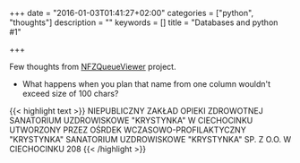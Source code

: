 +++
date = "2016-01-03T01:41:27+02:00"
categories = ["python", "thoughts"]
description = ""
keywords = []
title = "Databases and python #1"

+++

Few thoughts from [NFZQueueViewer](https://github.com/jpalczewski/NFZQueueViewer) project.
<!--more-->

- What happens when you plan that name from one column wouldn't exceed size of 100 chars?

{{< highlight text >}}
NIEPUBLICZNY ZAKŁAD OPIEKI ZDROWOTNEJ SANATORIUM UZDROWISKOWE "KRYSTYNKA" W CIECHOCINKU UTWORZONY PRZEZ OŚRDEK WCZASOWO-PROFILAKTYCZNY "KRYSTYNKA" SANATORIUM UZDROWISKOWE "KRYSTYNKA" SP. Z O.O. W CIECHOCINKU         208
{{<  /highlight >}}
